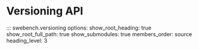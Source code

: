 # Versioning API

::: swebench.versioning
    options:
      show_root_heading: true
      show_root_full_path: true
      show_submodules: true
      members_order: source
      heading_level: 3
